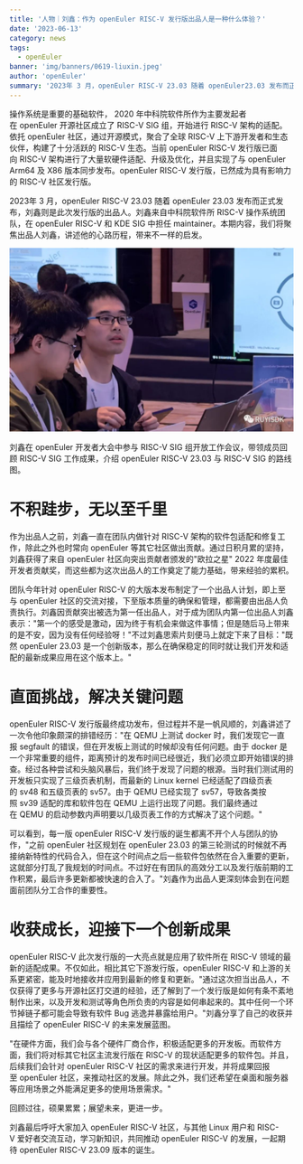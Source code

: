 ```yaml
---
title: '人物｜刘鑫：作为 openEuler RISC-V 发行版出品人是一种什么体验？'
date: '2023-06-13'
category: news
tags:
  - openEuler
banner: 'img/banners/0619-liuxin.jpeg'
author: 'openEuler'
summary: '2023年 3 月，openEuler RISC-V 23.03 随着 openEuler23.03 发布而正式发布，刘鑫则是此次发行版的出品人。'
---
```



操作系统是重要的基础软件， 2020 年中科院软件所作为主要发起者在 openEuler 开源社区成立了 RISC-V
SIG 组，开始进行 RISC-V 架构的适配。依托 openEuler 社区，通过开源模式，聚合了全球 RISC-V 上下游开发者和生态伙伴，构建了十分活跃的 RISC-V 生态。当前 openEuler
RISC-V 发行版已面向 RISC-V 架构进行了大量软硬件适配、升级及优化，并且实现了与 openEuler
Arm64 及 X86 版本同步发布。openEuler
RISC-V 发行版，已然成为具有影响力的 RISC-V 社区发行版。

2023年 3 月，openEuler RISC-V 23.03 随着 openEuler
23.03 发布而正式发布，刘鑫则是此次发行版的出品人。刘鑫来自中科院软件所 RISC-V 操作系统团队，在 openEuler
RISC-V 和 KDE
SIG 中担任 maintainer。本期内容，我们将聚焦出品人刘鑫，讲述他的心路历程，带来不一样的启发。

<img src="./media/image1.jpeg" width="1000" >

刘鑫在 openEuler 开发者大会中参与 RISC-V
SIG 组开放工作会议，带领成员回顾 RISC-V SIG 工作成果，介绍 openEuler
RISC-V 23.03 与 RISC-V SIG 的路线图。

# **不积跬步，无以至千里**

作为出品人之前，刘鑫一直在团队内做针对 RISC-V 架构的软件包适配和修复工作，除此之外也时常向 openEuler 等其它社区做出贡献。通过日积月累的坚持，刘鑫获得了来自 openEuler 社区向突出贡献者颁发的"欧拉之星"
2022 年度最佳开发者贡献奖，而这些都为这次出品人的工作奠定了能力基础，带来经验的累积。

团队今年针对 openEuler
RISC-V 的大版本发布制定了一个出品人计划，即上至与 openEuler 社区的交流对接，下至版本质量的确保和管理，都需要由出品人负责执行。刘鑫因贡献突出被选为第一任出品人，对于成为团队内第一位出品人刘鑫表示："第一个的感受是激动，因为终于有机会来做这件事情；但是随后马上带来的是不安，因为没有任何经验呀！"不过刘鑫思索片刻便马上就定下来了目标："既然 openEuler
23.03 是一个创新版本，那么在确保稳定的同时就让我们开发和适配的最新成果应用在这个版本上。"

# **直面挑战，解决关键问题**

openEuler
RISC-V 发行版最终成功发布，但过程并不是一帆风顺的，刘鑫讲述了一次令他印象颇深的排错经历："在 QEMU 上测试 docker 时，我们发现它一直报 segfault 的错误，但在开发板上测试的时候却没有任何问题。由于 docker 是一个非常重要的组件，距离预计的发布时间已经很近，我们必须立即开始错误的排查。经过各种尝试和头脑风暴后，我们终于发现了问题的根源。当时我们测试用的开发板只实现了三级页表机制，而最新的 Linux
kernel 已经适配了四级页表的 sv48 和五级页表的 sv57。由于 QEMU 已经实现了 sv57，导致各类按照 sv39 适配的库和软件包在 QEMU 上运行出现了问题。我们最终通过在 QEMU 的启动参数内声明要以几级页表工作的方式解决了这个问题。"

可以看到，每一版 openEuler
RISC-V 发行版的诞生都离不开个人与团队的协作，"之前 openEuler 社区规划在 openEuler
23.03 的第三轮测试的时候就不再接纳新特性的代码合入，但在这个时间点之后一些软件包依然在合入重要的更新，这就部分打乱了我规划的时间点。不过好在有团队的高效分工以及发行版前期的工作积累，最后许多更新都被快速的合入了。"刘鑫作为出品人更深刻体会到在问题面前团队分工合作的重要性。

# **收获成长，迎接下一个创新成果**

openEuler
RISC-V 此次发行版的一大亮点就是应用了软件所在 RISC-V 领域的最新的适配成果。不仅如此，相比其它下游发行版，openEuler
RISC-V 和上游的关系更紧密，能及时地接收并应用到最新的修复和更新。"通过这次担当出品人，不仅获得了更多与开源社区打交道的经验，还了解到了一个发行版是如何有条不紊地制作出来，以及开发和测试等角色所负责的内容是如何串起来的。其中任何一个环节掉链子都可能会导致有软件
Bug 逃逸并暴露给用户。"刘鑫分享了自己的收获并且描绘了 openEuler
RISC-V 的未来发展蓝图。

"在硬件方面，我们会与各个硬件厂商合作，积极适配更多的开发板。而软件方面，我们将对标其它社区主流发行版在 RISC-V 的现状适配更多的软件包。并且，后续我们会针对 openEuler
RISC-V 社区的需求来进行开发，并将成果回报至 openEuler 社区，来推动社区的发展。除此之外，我们还希望在桌面和服务器等应用场景之外能满足更多的使用场景需求。"

回顾过往，硕果累累；展望未来，更进一步。

刘鑫最后呼吁大家加入 openEuler
RISC-V 社区，与其他 Linux 用户和 RISC-V 爱好者交流互动，学习新知识，共同推动 openEuler
RISC-V 的发展，一起期待 openEuler RISC-V 23.09 版本的诞生。
